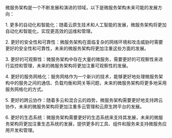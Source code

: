 微服务架构是一个不断发展和演进的领域，以下是微服务架构未来可能的发展方向：  
  
1. 更多的自动化和智能化：随着云原生技术和人工智能的发展，微服务架构将更加自动化和智能化，实现更高效的运维和管理。  
  
2. 更好的安全性和可靠性：微服务架构在面临复杂的网络环境和攻击威胁时需要更好的安全性和可靠性，未来的微服务架构将更加注重这些方面的发展。  
  
3. 更好的可观察性：微服务架构中存在大量的微服务，需要更好的可观察性来进行监控和管理，未来的微服务架构将更加注重可观察性的发展。  
  
4. 更好的服务网格化：服务网格作为一个新兴的技术，能够更好地处理微服务架构中的服务之间的通信、负载均衡和网关等问题，未来的微服务架构将更多地采用服务网格化的方式。  
  
5. 更好的跨云协作：随着多云和混合云的趋势，微服务架构需要更好地支持跨云协作，未来的微服务架构将更加注重多云管理和云原生跨平台的发展。  
  
6. 更好的生态系统：微服务架构需要更好的生态系统来支持其发展，未来的微服务架构将更加注重生态系统的发展，提供更多的工具、组件和服务来支持微服务应用开发和管理。